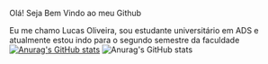 Olá! Seja Bem Vindo ao meu Github

Eu me chamo Lucas Oliveira, sou estudante universitário em ADS e atualmente estou indo para o segundo semestre da faculdade
[![Anurag's GitHub stats](https://github-readme-stats.vercel.app/api?username=luzallenbates)](https://github.com/anuraghazra/github-readme-stats)
![Anurag's GitHub stats](https://github-readme-stats.vercel.app/api?username=luzallenbates&show=reviews,discussions_started,discussions_answered,prs_merged,prs_merged_percentage)

<!--
**luzallenbates/luzallenbates** is a ✨ _special_ ✨ repository because its `README.md` (this file) appears on your GitHub profile.

Here are some ideas to get you started:

- 🔭 I’m currently working on ...
- 🌱 I’m currently learning ...
- 👯 I’m looking to collaborate on ...
- 🤔 I’m looking for help with ...
- 💬 Ask me about ...
- 📫 How to reach me: ...
- 😄 Pronouns: ...
- ⚡ Fun fact: ...
-->
